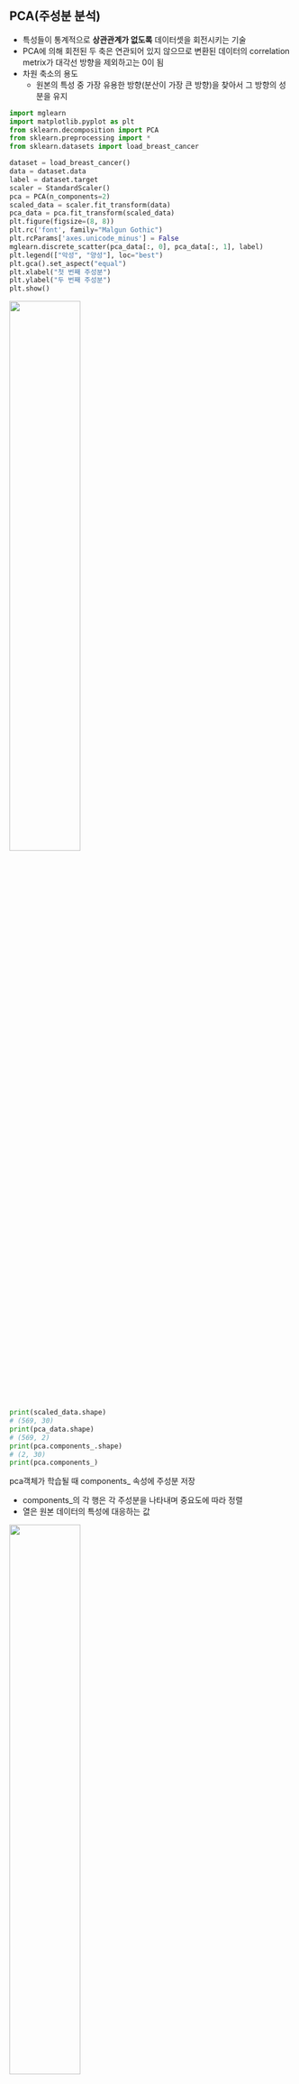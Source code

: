 ## PCA(주성분 분석)

- 특성들이 통계적으로 **상관관계가 없도록** 데이터셋을 회전시키는 기술 
- PCA에 의해 회전된 두 축은 연관되어 있지 않으므로 변환된 데이터의 correlation metrix가 대각선 방향을 제외하고는 0이 됨
- 차원 축소의 용도
  - 원본의 특성 중 가장 유용한 방향(분산이 가장 큰 방향)을 찾아서 그 방향의 성분을 유지

```python
import mglearn
import matplotlib.pyplot as plt
from sklearn.decomposition import PCA
from sklearn.preprocessing import *
from sklearn.datasets import load_breast_cancer

dataset = load_breast_cancer()
data = dataset.data
label = dataset.target
scaler = StandardScaler()
pca = PCA(n_components=2)
scaled_data = scaler.fit_transform(data)
pca_data = pca.fit_transform(scaled_data)
plt.figure(figsize=(8, 8))
plt.rc('font', family="Malgun Gothic")
plt.rcParams['axes.unicode_minus'] = False
mglearn.discrete_scatter(pca_data[:, 0], pca_data[:, 1], label)
plt.legend(["악성", "양성"], loc="best")
plt.gca().set_aspect("equal")
plt.xlabel("첫 번째 주성분")
plt.ylabel("두 번째 주성분")
plt.show()
```

<img src="https://user-images.githubusercontent.com/58063806/107749174-8115ae80-6d5d-11eb-9f21-267d123f409c.png" width=50% />

```python
print(scaled_data.shape)
# (569, 30)
print(pca_data.shape)
# (569, 2)
print(pca.components_.shape)
# (2, 30)
print(pca.components_)
```

pca객체가 학습될 때 components_ 속성에 주성분 저장

- components_의 각 행은 각 주성분을 나타내며 중요도에 따라 정렬
- 열은 원본 데이터의 특성에 대응하는 값 

<img src="https://user-images.githubusercontent.com/58063806/107749594-334d7600-6d5e-11eb-983e-df9d8d45a4e7.png" width=50% />

```python
plt.matshow(pca.components_, cmap="viridis")
plt.yticks([0, 1], ["첫 번째 주성분", "두 번째 주성분"])
plt.colorbar()
plt.xticks(range(len(dataset.feature_names)), dataset.feature_names, rotation=60)
plt.xlabel("특성")
plt.ylabel("주성분")
```

<img src="https://user-images.githubusercontent.com/58063806/107750041-ca1a3280-6d5e-11eb-97e2-c7709827f1b1.png" width=100% />

- 첫 번째 주성분의 모든 특성은 부호가 같음
- 모든 특성 사이에 공통의 상호관계가 있음

#### 고유얼굴 특성 추출

- 원본 데이터 표현보다 분석하기에 더 적합한 표현을 찾을 수 있다는 생각
- 이미지를 다루는 작업은 특성 추출이 도움 될만한 사례

```python
from sklearn.datasets import fetch_lfw_people
people = fetch_lfw_people(min_faces_per_person=20, resize=0.7)
print(people.images.shape)
print(len(people.target_names))
# (3023, 87, 65)
# 62
# 87 X 65 크기의 62명의 얼굴 이미지 3023장으로 구성된 dataset
image_shape = people.images[0].shape
fig, axes = plt.subplots(2, 5, figsize=(15, 8), subplot_kw={'xticks': (), 'yticks': ()})
for target, image, ax in zip(people.target, people.images, axes.ravel()):
    ax.imshow(image, cmap="gray")
    ax.set_title(people.target_names[target])
```

<img src="https://user-images.githubusercontent.com/58063806/107752208-c50ab280-6d61-11eb-8511-85823bfba6e8.png" width=70% />

```python
import numpy as np
mask = np.zeros(people.target.shape, dtype=np.bool)
for target in np.unique(people.target):
    mask[np.where(people.target == target)[0][:50]] = 1
X_people = people.data[mask]
y_people = people.target[mask]
# 흑백 이미지의 pixel 값을 0 ~ 1 사이로 조정
X_people = X_people / 255.
```

해당 데이터셋은 몇몇 사람의 이미지에 편중되어 있으므로 각 사람마다 50개의 이미지만 선택

```python
from sklearn.neighbors import KNeighborsClassifier
from sklearn.model_selection import train_test_split

X_train, X_test, y_train, y_test = train_test_split(X_people, y_people, stratify=y_people, random_state=0)
knn = KNeighborsClassifier(n_neighbors=1)
knn.fit(X_train, y_train)
print("test set score: {:.2f}".format(knn.score(X_test, y_test)))
# test set score: 0.23
```

- 클래스가 62개를 분류하는 것 치곤 나쁜 결과는 아니지만 그래도 좋지 않은 결과가 나옴
- 원본 픽셀 공간에서 거리를 계산하는 것은 나쁜 방법

PCA whitening - 주성분의 스케일이 같도록 조정 (화이트닝 옵션없이 변환하고 StandardScaler를 적용하는 것과 동일)

```python
pca = PCA(n_components=100, whiten=True, random_state=0)
X_train_pca = pca.fit_transform(X_train)
X_test_pca = pca.transform(X_test)
knn.fit(X_train_pca, y_train)
print("test set score: {:.2f}".format(knn.score(X_test_pca, y_test)))
# test set score: 0.31
```

정확도가 8% 향상 (주성분이 데이터를 더 잘 표현)

```python
fig, axes = plt.subplots(3, 5, figsize=(15, 12), subplot_kw={'xticks': (), 'yticks': ()})
for i, (component, ax) in enumerate(zip(pca.components_, axes.ravel())):
    ax.imshow(component.reshape(image_shape), cmap="viridis")
    ax.set_title("주성분 {}".format((i + 1)))
```

<img src="https://user-images.githubusercontent.com/58063806/107755123-bd4d0d00-6d65-11eb-842a-825bcfef81c7.png" width=70% />

얼굴과 배경의 명암 차이, 오른쪽과 왼쪽의 조명의 차이 등 주성분이 잡아낸 얼굴 이미지의 특징들 

```python
mglearn.plots.plot_pca_faces(X_train, X_test, image_shape)
```

몇 개의 주성분으로 데이터를 줄이고 원래 이미지로 복원 (inverse_transform을 이용)

<img src="https://user-images.githubusercontent.com/58063806/107756240-487ad280-6d67-11eb-97f8-73a72122b237.png" width=70% />

- 주성분을 10개만 사용했을 경우는 얼굴 각도, 조명 같은 기본 요소만 나타남
- 주성분을 많이 사용할수록 이미지가 더욱 상세해지면서 원본이미지에 가까워짐

```python
plt.figure(figsize=(10, 7))
mglearn.discrete_scatter(X_train_pca[:, 0], X_train[:, 1], y_train) 
plt.xlabel("첫 번째 주성분")
plt.ylabel("두 번째 주성분")
```

<img src="https://user-images.githubusercontent.com/58063806/107756851-23d32a80-6d68-11eb-8179-69e0f645e97a.png" width=70% /> 

처음 2개의 주성분을 이용해서 클래스를 구분하고 산점도로 나타냄 (클래스의 구분이 잘 안됨)
